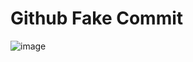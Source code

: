 # Github Fake Commit
![image](https://user-images.githubusercontent.com/39166624/213925762-370bd07f-e82c-42e4-819d-9403b4038a53.png)
